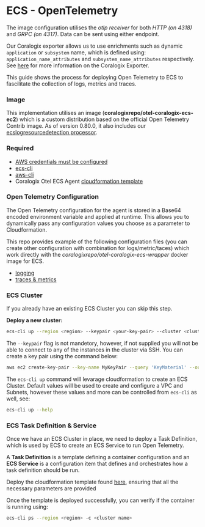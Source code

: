 # ECS - OpenTelemetry

The image configuration utilises the *otlp receiver* for both *HTTP (on 4318)* and *GRPC (on 4317)*. Data can be sent using either endpoint.

Our Coralogix exporter allows us to use enrichments such as dynamic `application` or `subsystem` name, which is defined using: `application_name_attributes` and `subsystem_name_attributes` respectively. See [here](https://github.com/open-telemetry/opentelemetry-collector-contrib/tree/main/exporter/coralogixexporter) for more information on the Coralogix Exporter.

This guide shows the process for deploying Open Telemetry to ECS to fascilitate the collection of logs, metrics and traces.

### Image

This implementation utilises an image (**coralogixrepo/otel-coralogix-ecs-ec2**) which is a custom distribution based on the official Open Telemetry Contrib image. As of version 0.80.0, it also includes our [ecslogresourcedetection processor](./ecslogresourcedetectionprocessor/README.md).

### Required

- [AWS credentials must be configured](https://docs.aws.amazon.com/sdk-for-java/v1/developer-guide/setup-credentials.html)
- [ecs-cli](https://github.com/aws/amazon-ecs-cli#installing)
- [aws-cli](https://docs.aws.amazon.com/cli/latest/userguide/getting-started-install.html)
- Coralogix Otel ECS Agent [cloudformation template](https://github.com/coralogix/cloudformation-corlaogix-aws/tree/master/opentelemetry/ecs-ec2)

### Open Telemetry Configuration

The Open Telemetry configuration for the agent is stored in a Base64 encoded environment variable and applied at runtime. This allows you to dynamically pass any configuration values you choose as a parameter to Cloudformation.

This repo provides example of the following configuration files (you can create other configuration with combination for logs/metric/taces) which work directly with the *coralogixrepo/otel-coralogix-ecs-wrapper* docker image for ECS.

- [logging](https://github.com/coralogix/telemetry-shippers/blob/master/otel-agent/ecs-ec2/logging.yaml)
- [traces & metrics](https://github.com/coralogix/telemetry-shippers/blob/master/otel-agent/ecs-ec2/config.yaml)

### ECS Cluster

If you already have an existing ECS Cluster you can skip this step.

**Deploy a new cluster:**

```sh
ecs-cli up --region <region> --keypair <your-key-pair> --cluster <cluster-name> --size <no. of instances> --capability-iam 
```

The `--keypair` flag is not mandetory, however, if not supplied you will not be able to connect to any of the instances in the cluster via SSH. You can create a key pair using the command below:

```sh
aws ec2 create-key-pair --key-name MyKeyPair --query 'KeyMaterial' --output text > MyKeyPair.pem
```

The `ecs-cli up` command will levarage cloudformation to create an ECS Cluster. Default values will be used to create and configure a VPC and Subnets, however these values and more can be controlled from `ecs-cli` as well, see:

```sh
ecs-cli up --help
```

### ECS Task Definition & Service

Once we have an ECS Cluster in place, we need to deploy a Task Definition, which is used by ECS to create an ECS Service to run Open Telemetry.

A **Task Definition** is a template defining a container configuration and an **ECS Service** is a configuration item that defines and orchestrates how a task definition should be run.

Deploy the cloudformation template found [here](https://github.com/coralogix/cloudformation-corlaogix-aws/tree/main/opentelemetry/ecs-ec2), ensuring that all the necessary parameters are provided

Once the template is deployed successfully, you can verify if the container is running using:

```sh
ecs-cli ps --region <region> -c <cluster name>
```
<br>

